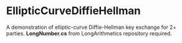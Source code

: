 # EllipticCurveDiffieHellman
A demonstration of elliptic-curve Diffie-Hellman key exchange for 2+ parties.
**LongNumber.cs** from LongArithmetics repository required.
